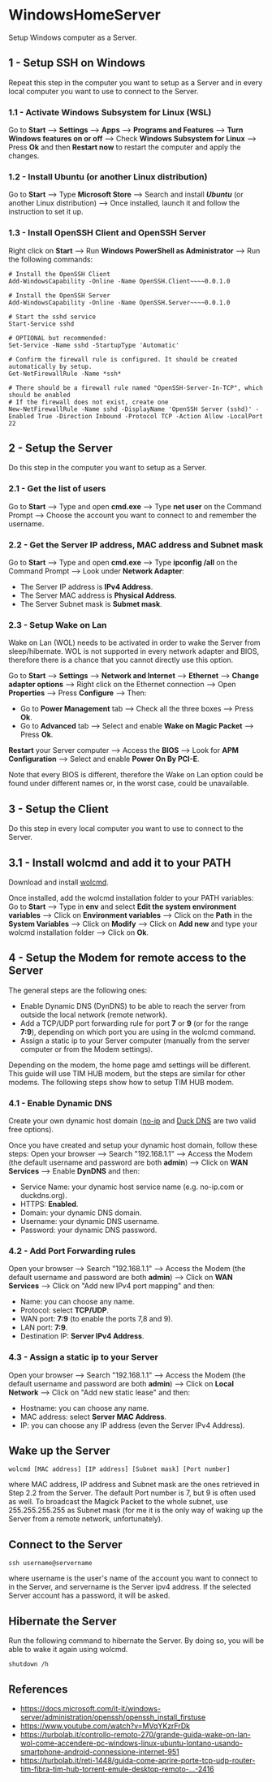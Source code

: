 # WindowsHomeServer
Setup Windows computer as a Server.

## 1 - Setup SSH on Windows
Repeat this step in the computer you want to setup as a Server and in every local computer you want to use to connect to the Server.

### 1.1 - Activate Windows Subsystem for Linux (WSL)
Go to **Start** --> **Settings** --> **Apps** --> **Programs and Features** --> **Turn Windows features on or off** --> Check **Windows Subsystem for Linux** --> Press **Ok** and then **Restart now** to restart the computer and apply the changes.

### 1.2 - Install Ubuntu (or another Linux distribution)
Go to **Start** --> Type **Microsoft Store** --> Search and install ***Ubuntu*** (or another Linux distribution) --> Once installed, launch it and follow the instruction to set it up.

### 1.3 - Install OpenSSH Client and OpenSSH Server
Right click on **Start** --> Run **Windows PowerShell as Administrator** --> Run the following commands:
```
# Install the OpenSSH Client
Add-WindowsCapability -Online -Name OpenSSH.Client~~~~0.0.1.0

# Install the OpenSSH Server
Add-WindowsCapability -Online -Name OpenSSH.Server~~~~0.0.1.0
```
```
# Start the sshd service
Start-Service sshd

# OPTIONAL but recommended:
Set-Service -Name sshd -StartupType 'Automatic'

# Confirm the firewall rule is configured. It should be created automatically by setup.
Get-NetFirewallRule -Name *ssh*

# There should be a firewall rule named "OpenSSH-Server-In-TCP", which should be enabled
# If the firewall does not exist, create one
New-NetFirewallRule -Name sshd -DisplayName 'OpenSSH Server (sshd)' -Enabled True -Direction Inbound -Protocol TCP -Action Allow -LocalPort 22
```

## 2 - Setup the Server
Do this step in the computer you want to setup as a Server.

### 2.1 - Get the list of users
Go to **Start** --> Type and open **cmd.exe** --> Type **net user** on the Command Prompt --> Choose the account you want to connect to and remember the username.

### 2.2 - Get the Server IP address, MAC address and Subnet mask
Go to **Start** --> Type and open **cmd.exe** --> Type **ipconfig /all** on the Command Prompt --> Look under **Network Adapter**:
- The Server IP address is **IPv4 Address**.
- The Server MAC address is **Physical Address**.
- The Server Subnet mask is **Submet mask**.

### 2.3 - Setup Wake on Lan
Wake on Lan (WOL) needs to be activated in order to wake the Server from sleep/hibernate. WOL is not supported in every network adapter and BIOS, therefore there is a chance that you cannot directly use this option.

Go to **Start** --> **Settings** --> **Network and Internet** --> **Ethernet** --> **Change adapter options** --> Right click on the Ethernet connection --> Open **Properties** --> Press **Configure** --> Then:
- Go to **Power Management** tab --> Check all the three boxes --> Press **Ok**.
- Go to **Advanced** tab --> Select and enable **Wake on Magic Packet** --> Press **Ok**.

**Restart** your Server computer --> Access the **BIOS** --> Look for **APM Configuration** --> Select and enable **Power On By PCI-E**. 

Note that every BIOS is different, therefore the Wake on Lan option could be found under different names or, in the worst case, could be unavailable.

## 3 - Setup the Client
Do this step in every local computer you want to use to connect to the Server.

## 3.1 - Install wolcmd and add it to your PATH
Download and install [wolcmd](https://www.depicus.com/wake-on-lan/wake-on-lan-cmd). 

Once installed, add the wolcmd installation folder to your PATH variables:
Go to **Start** --> Type in **env** and select **Edit the system environment variables** --> Click on **Environment variables** --> Click on the **Path** in the **System Variables** --> Click on **Modify** --> Click on **Add new** and type your wolcmd installation folder --> Click on **Ok**.

## 4 - Setup the Modem for remote access to the Server
The general steps are the following ones:
- Enable Dynamic DNS (DynDNS) to be able to reach the server from outside the local network (remote network).
- Add a TCP/UDP port forwarding rule for port **7** or **9** (or for the range **7:9**), depending on which port you are using in the wolcmd command.
- Assign a static ip to your Server computer (manually from the server computer or from the Modem settings).

Depending on the modem, the home page amd settings will be different. This guide will use TIM HUB modem, but the steps are similar for other modems. The following steps show how to setup TIM HUB modem.

### 4.1 - Enable Dynamic DNS
Create your own dynamic host domain ([no-ip](https://www.noip.com/it-IT) and [Duck DNS](https://www.duckdns.org/) are two valid free options).

Once you have created and setup your dynamic host domain, follow these steps:
Open your browser --> Search "192.168.1.1" --> Access the Modem (the default username and password are both **admin**) --> Click on **WAN Services** --> Enable **DynDNS** and then:
- Service Name: your dynamic host service name (e.g. no-ip.com or duckdns.org).
- HTTPS: **Enabled**.
- Domain: your dynamic DNS domain.
- Username: your dynamic DNS username.
- Password: your dynamic DNS password.

### 4.2 - Add Port Forwarding rules
Open your browser --> Search "192.168.1.1" --> Access the Modem (the default username and password are both **admin**) --> Click on **WAN Services** --> Click on "Add new IPv4 port mapping" and then:
- Name: you can choose any name.
- Protocol: select **TCP/UDP**.
- WAN port: **7:9** (to enable the ports 7,8 and 9).
- LAN port: **7:9**.
- Destination IP: **Server IPv4 Address**.

### 4.3 - Assign a static ip to your Server
Open your browser --> Search "192.168.1.1" --> Access the Modem (the default username and password are both **admin**) --> Click on **Local Network** --> Click on "Add new static lease" and then:
- Hostname: you can choose any name.
- MAC address: select **Server MAC Address**.
- IP: you can choose any IP address (even the Server IPv4 Address).

## Wake up the Server
```
wolcmd [MAC address] [IP address] [Subnet mask] [Port number]
```
where MAC address, IP address and Subnet mask are the ones retrieved in Step 2.2 from the Server. The default Port number is 7, but 9 is often used as well. To broadcast the Magick Packet to the whole subnet, use 255.255.255.255 as Subnet mask (for me it is the only way of waking up the Server from a remote network, unfortunately).
## Connect to the Server
```
ssh username@servername
```
where username is the user's name of the account you want to connect to in the Server, and servername is the Server ipv4 address. If the selected Server account has a password, it will be asked.

## Hibernate the Server
Run the following command to hibernate the Server. By doing so, you will be able to wake it again using wolcmd.
```
shutdown /h
```

## References
- https://docs.microsoft.com/it-it/windows-server/administration/openssh/openssh_install_firstuse
- https://www.youtube.com/watch?v=MVqYKzrFrDk
- https://turbolab.it/controllo-remoto-270/grande-guida-wake-on-lan-wol-come-accendere-pc-windows-linux-ubuntu-lontano-usando-smartphone-android-connessione-internet-951
- https://turbolab.it/reti-1448/guida-come-aprire-porte-tcp-udp-router-tim-fibra-tim-hub-torrent-emule-desktop-remoto-...-2416
